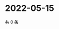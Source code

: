 # 2022-05-15

共 0 条

<!-- BEGIN WEIBO -->
<!-- 最后更新时间 Sun May 15 2022 20:31:43 GMT+0800 (China Standard Time) -->

<!-- END WEIBO -->
